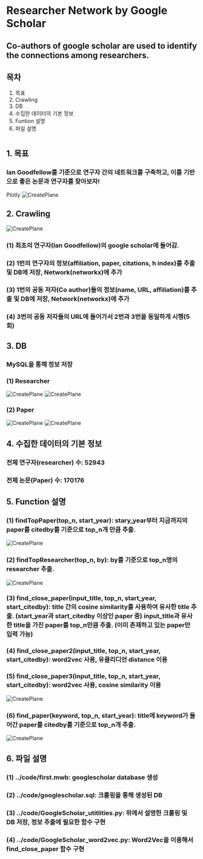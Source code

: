 # Researcher Network by Google Scholar
## Co-authors of google scholar are used to identify the connections among researchers.
## 목차
1. 목표
2. Crawling
3. DB
4. 수집한 데이터의 기본 정보
5. Funtion 설명
6. 파일 설명
#
## 1. 목표
### Ian Goodfellow를 기준으로 연구자 간의 네트워크를 구축하고, 이를 기반으로 좋은 논문과 연구자를 찾아보자!
Plotly
![CreatePlane](./capture/network/network_5.png)
##
## 2. Crawling
![CreatePlane](./capture/IanGoodfellow_googlescholar.png)
### (1) 최초의 연구자(Ian Goodfellow)의 google scholar에 들어감.
### (2) 1번의 연구자의 정보(affiliation, paper, citations, h index)를 추출 및 DB에 저장, Network(networkx)에 추가
### (3) 1번의 공동 저자(Co author)들의 정보(name, URL, affiliation)를 추출 및 DB에 저장, Network(networkx)에 추가
### (4) 3번의 공동 저자들의 URL에 들어가서 2번과 3번을 동일하게 시행(5회) 
##
## 3. DB
### MySQL을 통해 정보 저장
### (1) Researcher
![CreatePlane](./capture/db/researcher_구조.PNG)
![CreatePlane](./capture/db/researcher.PNG)
###
### (2) Paper
![CreatePlane](./capture/db/paper_구조.PNG)
![CreatePlane](./capture/db/paper.PNG)
##
## 4. 수집한 데이터의 기본 정보
### 전체 연구자(researcher) 수: 52943
### 전체 논문(Paper) 수: 170176
##
## 5. Function 설명
### (1) findTopPaper(top_n, start_year): stary_year부터 지금까지의 paper를 citedby를 기준으로 top_n개 만큼 추출.
![CreatePlane](./capture/function/findTopPaper.PNG)
### (2) findTopResearcher(top_n, by): by를 기준으로 top_n명의 researcher 추출.
![CreatePlane](./capture/function/findTopResearcher.PNG)
### (3) find_close_paper(input_title, top_n, start_year, start_citedby): title 간의 cosine similarity를 사용하여 유사한 title 추출. (start_year과 start_citedby 이상인 paper 중) input_title과 유사한 title을 가진 paper를 top_n만큼 추출. (이미 존재하고 있는 paper만 입력 가능)
### (4) find_close_paper2(input_title, top_n, start_year, start_citedby): word2vec 사용, 유클리디언 distance 이용
### (5) find_close_paper3(input_title, top_n, start_year, start_citedby): word2vec 사용, cosine similarity 이용
![CreatePlane](./capture/function/find_close_paper.PNG)
### (6) find_paper(keyword, top_n, start_year): title에 keyword가 들어간 paper를 citedby를 기준으로 top_n개 추출.
![CreatePlane](./capture/function/find_paper.PNG)
##
## 6. 파일 설명
### (1) ../code/first.mwb: googlescholar database 생성
### (2) ../code/googlescholar.sql: 크롤링을 통해 생성된 DB
### (3) ../code/GoogleScholar_utitlities.py: 위에서 설명한 크롤링 및 DB 저장, 정보 추출에 필요한 함수 구현
### (4) ../code/GoogleScholar_word2vec.py: Word2Vec을 이용해서 find_close_paper 함수 구현



